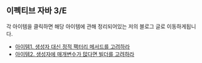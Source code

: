 ## 이펙티브 자바 3/E

각 아이템을 클릭하면 해당 아이템에 관해 정리되어있는 저의 블로그 글로 이동하게됩니다.

- [아이템1. 생성자 대신 정적 팩터리 메서드를 고려하라](https://developer-hm.tistory.com/61)
- [아이템2. 생성자에 매개변수가 많다면 빌더를 고려하라](https://developer-hm.tistory.com/69)

